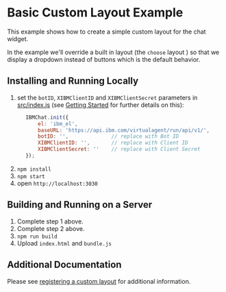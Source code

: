 # Basic Custom Layout Example

This example shows how to create a simple custom layout for the chat widget.

In the example we'll override a built in layout (the `choose` layout ) so that we display a dropdown instead of buttons which is the default behavior.

## Installing and Running Locally
  1. set the `botID`, `XIBMClientID` and `XIBMClientSecret` parameters in [src/index.js](./src/index.js) (see [Getting Started](https://github.com/watson-virtual-agents/chat-widget/blob/master/README.md#getting-started) for further details on this):

  ```javascript
        IBMChat.init({
            el: 'ibm_el',
            baseURL: 'https://api.ibm.com/virtualagent/run/api/v1/',
            botID: '',              // replace with Bot ID
            XIBMClientID: '',       // replace with Client ID
            XIBMClientSecret: ''    // replace with Client Secret
        });
  ```
  2. `npm install`
  3. `npm start`
  4.  open `http://localhost:3030`

## Building and Running on a Server

  1. Complete step 1 above.
  2. Complete step 2 above.
  3. `npm run build`
  4. Upload `index.html` and `bundle.js`

## Additional Documentation
Please see [registering a custom layout](https://github.com/watson-virtual-agents/chat-widget/blob/master/docs/DOCS.md#registering-a-custom-layout) for additional information.
